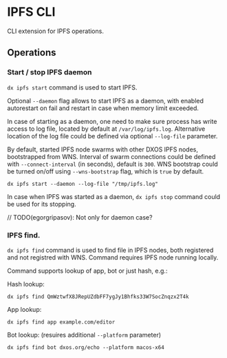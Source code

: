 # IPFS CLI

CLI extension for IPFS operations.

## Operations

### Start / stop IPFS daemon

`dx ipfs start` command is used to start IPFS.

Optional `--daemon` flag allows to start IPFS as a daemon, with enabled autorestart on fail and restart in case when memory limit exceeded.

In case of starting as a daemon, one need to make sure process has write access to log file, located by default at `/var/log/ipfs.log`. Alternative location of the log file could be defined via optional `--log-file` parameter.

By default, started IPFS node swarms with other DXOS IPFS nodes, bootstrapped from WNS. Interval of swarm connections could be defined with `--connect-interval` (in seconds), default is `300`. WNS bootstrap could be turned on/off using `--wns-bootstrap` flag, which is `true` by default.

```
dx ipfs start --daemon --log-file "/tmp/ipfs.log"
```

In case when IPFS was started as a daemon, `dx ipfs stop` command could be used for its stopping.

// TODO(egorgripasov): Not only for daemon case?

### IPFS find.

`dx ipfs find` command is used to find file in IPFS nodes, both registered and not registred with WNS. Command requires IPFS node running locally.

Command supports lookup of app, bot or just hash, e.g.:

Hash lookup:

```
dx ipfs find QmWztwfX8JRepUZdbFF7ygJy1Bhfks33W7SocZnqzx2T4k
```

App lookup:

```
dx ipfs find app example.com/editor
```

Bot lookup: (resuires additional `--platform` parameter)

```
dx ipfs find bot dxos.org/echo --platform macos-x64
```
